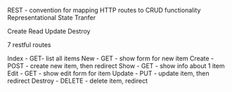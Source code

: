 REST - convention for mapping HTTP routes to CRUD functionality
Representational State Tranfer

Create
Read
Update
Destroy

7 restful routes

Index - GET- list all items
New - GET - show form for new item
Create - POST - create new item, then redirect
Show - GET - show info about 1 item
Edit - GET - show edit form for item
Update - PUT - update item, then redirect
Destroy - DELETE - delete item, redirect

